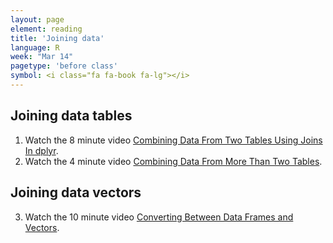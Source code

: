 ```yaml
---
layout: page
element: reading
title: 'Joining data'
language: R
week: "Mar 14"
pagetype: 'before class'
symbol: <i class="fa fa-book fa-lg"></i>
---
```



## Joining data tables

1) Watch the 8 minute video [Combining Data From Two Tables Using Joins In dplyr](https://youtu.be/8ir57LRKV9A).
2) Watch the 4 minute video [Combining Data From More Than Two Tables](https://youtu.be/3Hw80Gl6Bgs).

## Joining data vectors

3) Watch the 10 minute video [Converting Between Data Frames and Vectors](https://youtu.be/ZSUQU-QzNRw).
